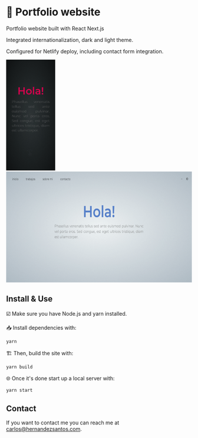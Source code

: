 # 🚀 Portfolio website

Portfolio website built with React Next.js

Integrated internationalization, dark and light theme.

Configured for Netlify deploy, including contact form integration.

<img src="https://github.com/caedhesa/gifs/raw/main/home_mobile.gif" height="300">  <img src="https://github.com/caedhesa/gifs/raw/main/home.gif" height="300">

## Install & Use

☑️ Make sure you have Node.js and yarn installed. 

📥 Install dependencies with:

```bash
yarn
```

🏗️ Then, build the site with:

```bash
yarn build
```

🌐 Once it's done start up a local server with:

```bash
yarn start
```

## Contact

If you want to contact me you can reach me at <carlos@hernandezsantos.com>.
